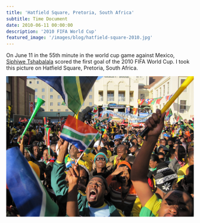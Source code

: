 ```yaml
---
title: 'Hatfield Square, Pretoria, South Africa'
subtitle: Time Document
date: 2010-06-11 00:00:00
description: '2010 FIFA World Cup'
featured_image: '/images/blog/hatfield-square-2010.jpg'
---
```


On June 11 in the 55th minute in the world cup game against Mexico, [Siphiwe Tshabalala](https://de.wikipedia.org/wiki/Siphiwe_Tshabalala) scored the first goal of the 2010 FIFA World Cup. I took this picture on Hatfield Square, Pretoria, South Africa.

<div class="gallery" data-columns="1">
	<img src="/images/blog/hatfield-square-2010.jpg">
</div>
